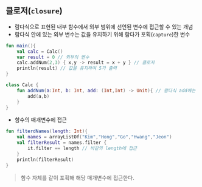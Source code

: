 ## 클로저(`closure`)

* 람다식으로 표현된 내부 함수에서 외부 범위에 선언된 변수에 접근할 수 있는 개념
* 람다식 안에 있는 외부 변수는 값을 유지하기 위해 람다가 포획(`capture`)한 변수

```kotlin
fun main(){
    val calc = Calc()
    var result = 0 // 외부의 변수
    calc.addNum(2,3) { x,y -> result = x + y } // 클로저
    println(result) // 값을 유지하여 5가 출력
}

class Calc {
    fun addNum(a:Int, b: Int, add: (Int,Int) -> Unit){ // 람다식 add에는 반환값 없음
        add(a,b)
    }
}
```

* 함수의 매개변수에 접근

```kotlin
fun filterdNames(length: Int){
    val names = arrayListOf("Kim","Hong","Go","Hwang","Jeon")
    val filterResult = names.filter {
        it.filter == length // 바같의 length에 접근
    }
    println(filterResult)
}
```

> 함수 자체를 같이 포획해 해당 매개변수에 접근한다.